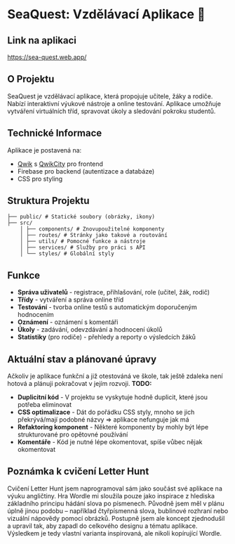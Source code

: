 # SeaQuest: Vzdělávací Aplikace 🚀

## Link na aplikaci
https://sea-quest.web.app/
## O Projektu

SeaQuest je vzdělávací aplikace, která propojuje učitele, žáky a rodiče. Nabízí interaktivní výukové nástroje a online testování. Aplikace umožňuje vytváření virtuálních tříd, spravovat úkoly a sledování pokroku studentů.

## Technické Informace

Aplikace je postavená na:
- [Qwik](https://qwik.dev/) s [QwikCity](https://qwik.dev/qwikcity/overview/) pro frontend
- Firebase pro backend (autentizace a databáze)
- CSS pro styling

## Struktura Projektu
```
├── public/ # Statické soubory (obrázky, ikony) 
├── src/ 
    │ ├── components/ # Znovupoužitelné komponenty 
    │ ├── routes/ # Stránky jako takové a routování 
    │ ├── utils/ # Pomocné funkce a nástroje
    │ ├── services/ # Služby pro práci s API
    │ └── styles/ # Globální styly
```

## Funkce

- **Správa uživatelů** - registrace, přihlašování, role (učitel, žák, rodič)
- **Třídy** - vytváření a správa online tříd
- **Testování** - tvorba online testů s automatickým doporučeným hodnocením
- **Oznámení** - oznámení s komentáři
- **Úkoly** - zadávání, odevzdávání a hodnocení úkolů
- **Statistiky** (pro rodiče) - přehledy a reporty o výsledcích žáků

## Aktuální stav a plánované úpravy

Ačkoliv je aplikace funkční a již otestováná ve škole, tak ještě zdaleka není hotová a plánuji pokračovat v jejím rozvoji.
**TODO:**
- **Duplicitní kód** - V projektu se vyskytuje hodně duplicit, které jsou potřeba eliminovat
- **CSS optimalizace** - Dát do pořádku CSS styly, mnoho se jich překrývá/mají podobné názvy => aplikace nefunguje jak má
- **Refaktoring komponent** - Některé komponenty by mohly být lépe strukturované pro opětovné používání
- **Komentáře** - Kód je nutné lépe okomentovat, spíše vůbec nějak okomentovat


## Poznámka k cvičení Letter Hunt

Cvičení Letter Hunt jsem naprogramoval sám jako součást své aplikace na výuku angličtiny. Hra Wordle mi sloužila pouze jako inspirace z hlediska základního principu hádání slova po písmenech. Původně jsem měl v plánu úplně jinou podobu – například čtyřpísmenná slova, bublinové rozhraní nebo vizuální nápovědy pomocí obrázků. Postupně jsem ale koncept zjednodušil a upravil tak, aby zapadl do celkového designu a tématu aplikace. Výsledkem je tedy vlastní varianta inspirovaná, ale nikoli kopírující Wordle.

